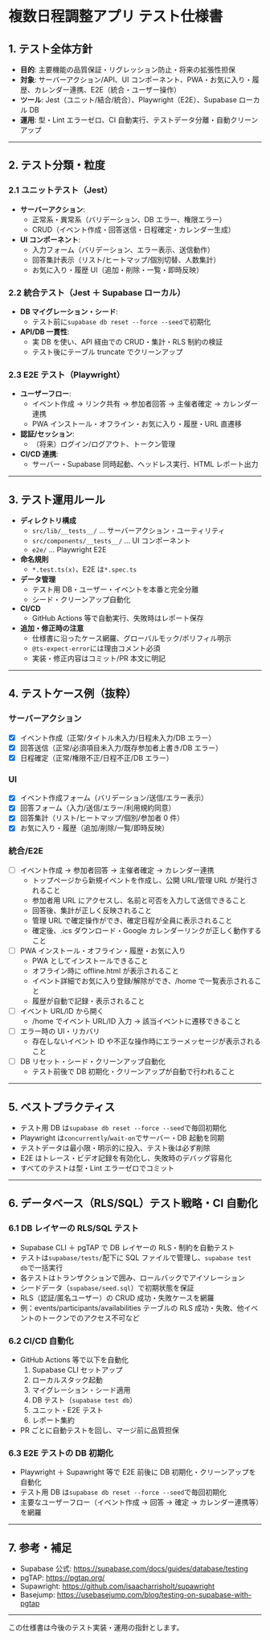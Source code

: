 # 複数日程調整アプリ テスト仕様書

## 1. テスト全体方針

- **目的**: 主要機能の品質保証・リグレッション防止・将来の拡張性担保
- **対象**: サーバーアクション/API、UI コンポーネント、PWA・お気に入り・履歴、カレンダー連携、E2E（統合・ユーザー操作）
- **ツール**: Jest（ユニット/結合/統合）、Playwright（E2E）、Supabase ローカル DB
- **運用**: 型・Lint エラーゼロ、CI 自動実行、テストデータ分離・自動クリーンアップ

---

## 2. テスト分類・粒度

### 2.1 ユニットテスト（Jest）

- **サーバーアクション**:
  - 正常系・異常系（バリデーション、DB エラー、権限エラー）
  - CRUD（イベント作成・回答送信・日程確定・カレンダー生成）
- **UI コンポーネント**:
  - 入力フォーム（バリデーション、エラー表示、送信動作）
  - 回答集計表示（リスト/ヒートマップ/個別切替、人数集計）
  - お気に入り・履歴 UI（追加・削除・一覧・即時反映）

### 2.2 統合テスト（Jest ＋ Supabase ローカル）

- **DB マイグレーション・シード**:
  - テスト前に`supabase db reset --force --seed`で初期化
- **API/DB 一貫性**:
  - 実 DB を使い、API 経由での CRUD・集計・RLS 制約の検証
  - テスト後にテーブル truncate でクリーンアップ

### 2.3 E2E テスト（Playwright）

- **ユーザーフロー**:
  - イベント作成 → リンク共有 → 参加者回答 → 主催者確定 → カレンダー連携
  - PWA インストール・オフライン・お気に入り・履歴・URL 直遷移
- **認証/セッション**:
  - （将来）ログイン/ログアウト、トークン管理
- **CI/CD 連携**:
  - サーバー・Supabase 同時起動、ヘッドレス実行、HTML レポート出力

---

## 3. テスト運用ルール

- **ディレクトリ構成**
  - `src/lib/__tests__/` ... サーバーアクション・ユーティリティ
  - `src/components/__tests__/` ... UI コンポーネント
  - `e2e/` ... Playwright E2E
- **命名規則**
  - `*.test.ts(x)`、E2E は`*.spec.ts`
- **データ管理**
  - テスト用 DB・ユーザー・イベントを本番と完全分離
  - シード・クリーンアップ自動化
- **CI/CD**
  - GitHub Actions 等で自動実行、失敗時はレポート保存
- **追加・修正時の注意**
  - 仕様書に沿ったケース網羅、グローバルモック/ポリフィル明示
  - `@ts-expect-error`には理由コメント必須
  - 実装・修正内容はコミット/PR 本文に明記

---

## 4. テストケース例（抜粋）

### サーバーアクション

- [x] イベント作成（正常/タイトル未入力/日程未入力/DB エラー）
- [x] 回答送信（正常/必須項目未入力/既存参加者上書き/DB エラー）
- [x] 日程確定（正常/権限不正/日程不正/DB エラー）

### UI

- [x] イベント作成フォーム（バリデーション/送信/エラー表示）
- [x] 回答フォーム（入力/送信/エラー/利用規約同意）
- [x] 回答集計（リスト/ヒートマップ/個別/参加者 0 件）
- [x] お気に入り・履歴（追加/削除/一覧/即時反映）

### 統合/E2E

- [ ] イベント作成 → 参加者回答 → 主催者確定 → カレンダー連携
  - トップページから新規イベントを作成し、公開 URL/管理 URL が発行されること
  - 参加者用 URL にアクセスし、名前と可否を入力して送信できること
  - 回答後、集計が正しく反映されること
  - 管理 URL で確定操作ができ、確定日程が全員に表示されること
  - 確定後、.ics ダウンロード・Google カレンダーリンクが正しく動作すること
- [ ] PWA インストール・オフライン・履歴・お気に入り
  - PWA としてインストールできること
  - オフライン時に offline.html が表示されること
  - イベント詳細でお気に入り登録/解除ができ、/home で一覧表示されること
  - 履歴が自動で記録・表示されること
- [ ] イベント URL/ID から開く
  - /home でイベント URL/ID 入力 → 該当イベントに遷移できること
- [ ] エラー時の UI・リカバリ
  - 存在しないイベント ID や不正な操作時にエラーメッセージが表示されること
- [ ] DB リセット・シード・クリーンアップ自動化
  - テスト前後で DB 初期化・クリーンアップが自動で行われること

---

## 5. ベストプラクティス

- テスト用 DB は`supabase db reset --force --seed`で毎回初期化
- Playwright は`concurrently`/`wait-on`でサーバー・DB 起動を同期
- テストデータは最小限・明示的に投入、テスト後は必ず削除
- E2E はトレース・ビデオ記録を有効化し、失敗時のデバッグ容易化
- すべてのテストは型・Lint エラーゼロでコミット

---

## 6. データベース（RLS/SQL）テスト戦略・CI 自動化

### 6.1 DB レイヤーの RLS/SQL テスト

- Supabase CLI ＋ pgTAP で DB レイヤーの RLS・制約を自動テスト
- テストは`supabase/tests/`配下に SQL ファイルで管理し、`supabase test db`で一括実行
- 各テストはトランザクションで囲み、ロールバックでアイソレーション
- シードデータ（`supabase/seed.sql`）で初期状態を保証
- RLS（認証/匿名ユーザー）の CRUD 成功・失敗ケースを網羅
- 例：events/participants/availabilities テーブルの RLS 成功・失敗、他イベントのトークンでのアクセス不可など

### 6.2 CI/CD 自動化

- GitHub Actions 等で以下を自動化
  1. Supabase CLI セットアップ
  2. ローカルスタック起動
  3. マイグレーション・シード適用
  4. DB テスト（`supabase test db`）
  5. ユニット・E2E テスト
  6. レポート集約
- PR ごとに自動テストを回し、マージ前に品質担保

### 6.3 E2E テストの DB 初期化

- Playwright ＋ Supawright 等で E2E 前後に DB 初期化・クリーンアップを自動化
- テスト用 DB は`supabase db reset --force --seed`で毎回初期化
- 主要なユーザーフロー（イベント作成 → 回答 → 確定 → カレンダー連携等）を網羅

---

## 7. 参考・補足

- Supabase 公式: https://supabase.com/docs/guides/database/testing
- pgTAP: https://pgtap.org/
- Supawright: https://github.com/isaacharrisholt/supawright
- Basejump: https://usebasejump.com/blog/testing-on-supabase-with-pgtap

---

この仕様書は今後のテスト実装・運用の指針とします。
